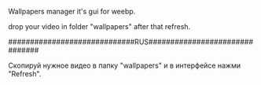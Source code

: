 Wallpapers manager it's gui for weebp.

drop your video in folder "wallpapers" after that refresh.

#############################RUS###############################


Скопируй нужное видео в папку "wallpapers" и в интерфейсе нажми "Refresh".
